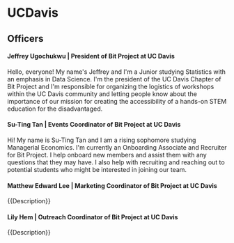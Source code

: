 # UCDavis

## Officers

#### Jeffrey Ugochukwu | President of Bit Project at UC Davis
Hello, everyone! My name's Jeffrey and I'm a Junior studying Statistics with an emphasis in Data Science. I'm the president of the UC Davis Chapter of Bit Project and I'm responsible for organizing the logistics of workshops within the UC Davis community and letting people know about the importance of our mission for creating the accessibility of a hands-on STEM education for the disadvantaged. 

#### Su-Ting Tan | Events Coordinator of Bit Project at UC Davis
Hi! My name is Su-Ting Tan and I am a rising sophomore studying Managerial Economics. I'm currently an Onboarding Associate and Recruiter for Bit Project. I help onboard new members and assist them with any questions that they may have. I also help with recruiting and reaching out to potential students who might be interested in joining our team.

#### Matthew Edward Lee | Marketing Coordinator of Bit Project at UC Davis
{{Description}}

#### Lily Hem | Outreach Coordinator of Bit Project at UC Davis
{{Description}}
